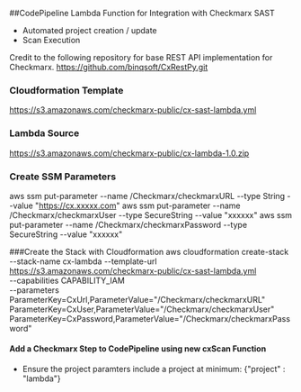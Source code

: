 ##CodePipeline Lambda Function for Integration with Checkmarx SAST
* Automated project creation / update
* Scan Execution

Credit to the following repository for base REST API implementation for Checkmarx. 
https://github.com/binqsoft/CxRestPy.git

### Cloudformation Template
https://s3.amazonaws.com/checkmarx-public/cx-sast-lambda.yml 

### Lambda Source
https://s3.amazonaws.com/checkmarx-public/cx-lambda-1.0.zip 


### Create SSM Parameters
aws ssm put-parameter --name /Checkmarx/checkmarxURL --type String --value "https://cx.xxxxx.com"
aws ssm put-parameter --name /Checkmarx/checkmarxUser --type SecureString --value "xxxxxx"
aws ssm put-parameter --name /Checkmarx/checkmarxPassword --type SecureString --value "xxxxxx"


###Create the Stack with Cloudformation 
aws cloudformation create-stack --stack-name cx-lambda --template-url https://s3.amazonaws.com/checkmarx-public/cx-sast-lambda.yml \
 --capabilities CAPABILITY_IAM \
 --parameters  ParameterKey=CxUrl,ParameterValue="/Checkmarx/checkmarxURL" \
 ParameterKey=CxUser,ParameterValue="/Checkmarx/checkmarxUser" \
 ParameterKey=CxPassword,ParameterValue="/Checkmarx/checkmarxPassword" 


#### Add a Checkmarx Step to CodePipeline using new cxScan Function
* Ensure the project paramters include a project at minimum: {"project" : "lambda"}

